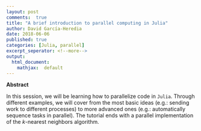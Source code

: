 ```yaml
---
layout: post
comments:  true
title: "A brief introduction to parallel computing in Julia"
author: David García-Heredia
date: 2018-06-06
published: true
categories: [Julia, parallel]
excerpt_seperator: <!--more-->
output:
  html_document:
    mathjax:  default
---
```


**Abstract**

In this session, we will be learning how to parallelize code in ```Julia```. Through different examples, we will cover from the most basic ideas (e.g.: sending work to different processes) to more advanced ones (e.g.: automatically sequence tasks in parallel). The tutorial ends with a parallel implementation of the $k$-nearest neighbors algorithm.